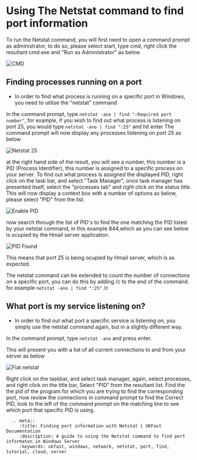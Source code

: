 # Using The Netstat command to find port information

To run the Netstat command, you will first need to open a command prompt as administrator, to do so, please select start, type cmd, right click the resultant cmd.exe and "Run as Administrator" as below

![CMD](Images/netstat/cmdprompt.PNG)
## Finding processes running on a port

* In order to find what process is running on a specific port in Windows, you need to utilise the "netstat" command

In the command prompt, type `netstat -ano | find ":Required port number"`, for example, if you wish to find out what process is listening on port 25, you would type `netstat -ano | find ":25"` and hit enter
The command prompt will now display any processes listening on port 25 as below

![Netstat 25](Images/netstat/netstatspecificport.PNG)

at the right hand side of the result, you will see a number, this number is a PID (Process Identifier), this number is assigned to a specific process on your server.
To find out what process is assigned the displayed PID, right click on the task bar, and select "Task Manager", once task manager has presented itself, select the "processes tab" and right click on the status title.
This will now display a context box with a number of options as below, please select "PID" from the list.

![Enable PID](Images/netstat/enablepidviewtrimmed.png)

now search through the list of PID's to find the one matching the PID listed by your netstat command, in this example 844,which as you can see below is ocupied by the Hmail server application.

![PID Found](Images/netstat/identifyportholdingpid.PNG)

This means that port 25 is being ocupied by Hmail server, which is as expected.

The netstat command can be extended to count the number of connections on a specific port, you can do this by adding /c to the end of the command. for example `netstat -ano | find ":25"` /c

## What port is my service listening on?

* In order to find out what port a specific service is listening on, you simply use the netstat command again, but in a slightly different way.

In the command prompt, type `netstat -ano` and press enter.

This will present you with a list of all current connections to and from your server as below

![Flat netstat](Images/netstat/netstatdisplay.PNG)

Right click on the taskbar, and select task manager, again, select processes, and right click on the title bar, Select "PID" from the resultant list.
Find the the pid of the program for which you are trying to find the corresponding port, now review the connections in command prompt to find the Correct PID, look to the left of the command prompt on the matching line to see which port that specific PID is using.

```eval_rst
  .. meta::
     :title: Finding port information with Netstat | UKFast Documentation
     :description: A guide to using the Netstat command to find port informaton in Windows Server
     :keywords: ukfast, windows, network, netstat, port, find, tutorial, cloud, server

